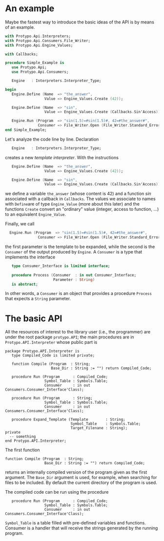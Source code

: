 # An example

Maybe the fastest way to introduce the basic ideas of the API is by means of an example.

```Ada
with Protypo.Api.Interpreters;            
with Protypo.Api.Consumers.File_Writer;   
with Protypo.Api.Engine_Values;           

with Callbacks;

procedure Simple_Example is
   use Protypo.Api;
   use Protypo.Api.Consumers;

   Engine   : Interpreters.Interpreter_Type;

begin 
   Engine.Define (Name  => "the_answer",
                  Value => Engine_Values.Create (42));

   Engine.Define (Name  => "sin",
                  Value => Engine_Values.Create (Callbacks.Sin'Access));

   Engine.Run (Program  => "sin(1.5)=#sin(1.5)#, 42=#the_answer#",
               Consumer => File_Writer.Open (File_Writer.Standard_Error));
end Simple_Example;
```
Let's analyze the code line by line.  Declaration
```Ada
   Engine   : Interpreters.Interpreter_Type;
```
creates a new *template interpreter*.  With the instructions
```Ada
   Engine.Define (Name  => "the_answer",
                  Value => Engine_Values.Create (42));

   Engine.Define (Name  => "sin",
                  Value => Engine_Values.Create (Callbacks.Sin'Access));
```
we define a variable `the_answer` (whose content is 42) and a function *sin* associated with a callback in `Callbacks`. The values we associate to names with `Define`are of type `Engine_Value` (more about this later) and the functions `Create` convert an "ordinary" value (integer, access to function, ...) to an equivalent `Engine_Value`. 

Finally, we call
```Ada
  Engine.Run (Program  => "sin(1.5)=#sin(1.5)#, 42=#the_answer#",
               Consumer => File_Writer.Open (File_Writer.Standard_Error));
```
the first parameter is the template to be expanded, while the second is the `Consumer` of the output produced by `Engine`. 
A `Consumer` is a type that implements the interface
```Ada
   type Consumer_Interface is limited interface;
   
   procedure Process (Consumer  : in out Consumer_Interface;
                      Parameter : String)
   is abstract;
```
In other words, a `Consumer` is an object that provides a procedure `Process` that expects a `String` parameter.

# The basic API

All the resources of interest to the library user (i.e., the programmer) are under the root package `protypo.API`; the main procedures are in `Protypo.API.Interpreter`  whose public part is

```
package Protypo.API.Interpreter is
   type Compiled_Code is limited private;

   function Compile (Program  : String;
                     Base_Dir : String := "") return Compiled_Code;

   procedure Run (Program      : Compiled_Code;
                  Symbol_Table : Symbols.Table;
                  Consumer     : in out Consumers.Consumer_Interface'Class);

   procedure Run (Program      : String;
                  Symbol_Table : Symbols.Table;
                  Consumer     : in out Consumers.Consumer_Interface'Class);

   procedure Expand_Template (Template        : String;
                              Symbol_Table    : Symbols.Table;
                              Target_Filenane : String);
private
  -- something
end Protypo.API.Interpreter;
```
The first function
```
function Compile (Program  : String;
                  Base_Dir : String := "") return Compiled_Code;
```
returns an internally compiled version of the program given as the first argument.  The `Base_Dir` argument is used, for example, when searching for files to be included. By default the current directory of the program is used.

The compiled code can be run using the procedure
```
   procedure Run (Program      : Compiled_Code;
                  Symbol_Table : Symbols.Table;
                  Consumer     : in out Consumers.Consumer_Interface'Class);
```
`Symbol_Table` is a table filled with pre-defined variables and functions.  Consumer is a handler that will receive the strings generated by the running program.

